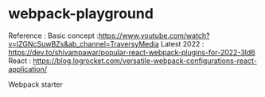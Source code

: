 # webpack-playground
Reference : 
Basic concept :https://www.youtube.com/watch?v=IZGNcSuwBZs&ab_channel=TraversyMedia
Latest 2022 : https://dev.to/shivampawar/popular-react-webpack-plugins-for-2022-3ld6
React : https://blog.logrocket.com/versatile-webpack-configurations-react-application/

Webpack starter
